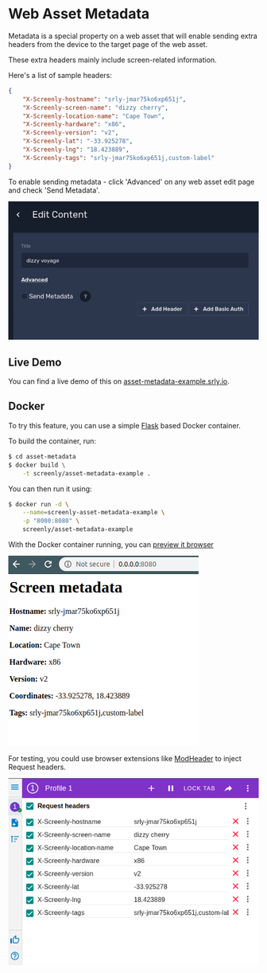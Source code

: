 # Web Asset Metadata

Metadata is a special property on a web asset that will enable sending extra headers from the device to the target page of the web asset.

These extra headers mainly include screen-related information.

Here's a list of sample headers:

```json
{
    "X-Screenly-hostname": "srly-jmar75ko6xp651j",
    "X-Screenly-screen-name": "dizzy cherry",
    "X-Screenly-location-name": "Cape Town",
    "X-Screenly-hardware": "x86",
    "X-Screenly-version": "v2",
    "X-Screenly-lat": "-33.925278",
    "X-Screenly-lng": "18.423889",
    "X-Screenly-tags": "srly-jmar75ko6xp651j,custom-label"
}
```

To enable sending metadata - click 'Advanced' on any web asset edit page and check 'Send Metadata'.

![Asset Metadata Checkbox](img/send_metadata_checkbox.png)

## Live Demo

You can find a live demo of this on [asset-metadata-example.srly.io](https://asset-metadata-example.srly.io/).

## Docker

To try this feature, you can use a simple [Flask](https://flask.palletsprojects.com/) based Docker container.

To build the container, run:

```bash
$ cd asset-metadata
$ docker build \
    -t screenly/asset-metadata-example .
```

You can then run it using:

```bash
$ docker run -d \
    --name=screenly-asset-metadata-example \
    -p "8080:8080" \
    screenly/asset-metadata-example
```

With the Docker container running, you can [preview it browser](http://0.0.0.0:8080)


![Web Page Screenshot](img/python_script_page.png)


For testing, you could use browser extensions like [ModHeader](https://chrome.google.com/webstore/detail/modheader/idgpnmonknjnojddfkpgkljpfnnfcklj?hl=en) to inject Request headers.

![ModHeaders Browser Example](img/mod_header_example.png)
